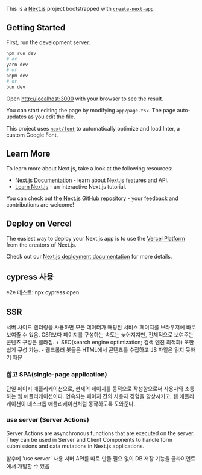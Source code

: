 This is a [Next.js](https://nextjs.org/) project bootstrapped with [`create-next-app`](https://github.com/vercel/next.js/tree/canary/packages/create-next-app).

## Getting Started

First, run the development server:

```bash
npm run dev
# or
yarn dev
# or
pnpm dev
# or
bun dev
```

Open [http://localhost:3000](http://localhost:3000) with your browser to see the result.

You can start editing the page by modifying `app/page.tsx`. The page auto-updates as you edit the file.

This project uses [`next/font`](https://nextjs.org/docs/basic-features/font-optimization) to automatically optimize and load Inter, a custom Google Font.

## Learn More

To learn more about Next.js, take a look at the following resources:

- [Next.js Documentation](https://nextjs.org/docs) - learn about Next.js features and API.
- [Learn Next.js](https://nextjs.org/learn) - an interactive Next.js tutorial.

You can check out [the Next.js GitHub repository](https://github.com/vercel/next.js/) - your feedback and contributions are welcome!

## Deploy on Vercel

The easiest way to deploy your Next.js app is to use the [Vercel Platform](https://vercel.com/new?utm_medium=default-template&filter=next.js&utm_source=create-next-app&utm_campaign=create-next-app-readme) from the creators of Next.js.

Check out our [Next.js deployment documentation](https://nextjs.org/docs/deployment) for more details.

## cypress 사용

e2e 테스트: npx cypress open

## SSR

서버 사이드 렌더링을 사용하면 모든 데이터가 매핑된 서비스 페이지를 브라우저에 바로 보여줄 수 있음. CSR보다 페이지를 구성하는 속도는 늦어지지만, 전체적으로 보여주는 콘텐츠 구성은 빨라짐. + SEO(search engine optimization; 검색 엔진 최적화) 또한 쉽게 구성 가능. - 웹크롤러 봇들은 HTML에서 콘텐츠를 수집하고 JS 파일은 읽지 못하기 때문

### 참고 SPA(single-page application)

단일 페이지 애플리케이션으로, 현재의 페이지를 동적으로 작성함으로써 사용자와 소통하는 웹 애플리케이션이다. 연속되는 페이지 간의 사용자 경험을 향상시키고, 웹 애플리케이션이 데스크톱 애플리케이션처럼 동작하도록 도와준다.

### use server (Server Actions)

Server Actions are asynchronous functions that are executed on the server. They can be used in Server and Client Components to handle form submissions and data mutations in Next.js applications.

함수에 'use server' 사용
서버 API를 따로 만들 필요 없이 DB 저장 기능을 클라이언트에서 개발할 수 있음

